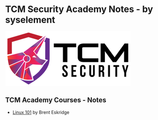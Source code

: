 # TCM Security Academy Notes - by syselement

![academy.tcm-sec.com - © TCM Security](.gitbook/assets/tcmsecuritycovermid.png)

## TCM Academy Courses - Notes

* [Linux 101](linux-101/README.md) by Brent Eskridge

